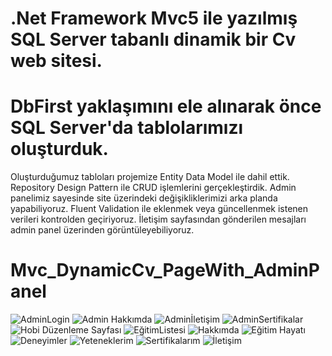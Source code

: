 # .Net Framework Mvc5 ile yazılmış SQL Server tabanlı dinamik bir Cv web sitesi.
# DbFirst yaklaşımını ele alınarak önce SQL Server'da tablolarımızı oluşturduk.
Oluşturduğumuz tabloları projemize Entity Data Model ile dahil ettik.
Repository Design Pattern ile CRUD işlemlerini gerçekleştirdik.
Admin panelimiz sayesinde site üzerindeki değişikliklerimizi arka planda yapabiliyoruz.
Fluent Validation ile eklenmek veya güncellenmek istenen verileri kontrolden geçiriyoruz.
İletişim sayfasından gönderilen mesajları admin panel üzerinden görüntüleyebiliyoruz.
# Mvc_DynamicCv_PageWith_AdminPanel



![AdminLogin](https://github.com/yagmurttk/Mvc_DynamicCv_PageWith_AdminPanel/assets/126063227/bfaa455b-c432-46d8-bc76-6128051b6c6c)
![Admin Hakkımda](https://github.com/yagmurttk/Mvc_DynamicCv_PageWith_AdminPanel/assets/126063227/9faca01b-6053-4172-b3c2-1fe216ec017b)
![Adminİletişim](https://github.com/yagmurttk/Mvc_DynamicCv_PageWith_AdminPanel/assets/126063227/cb9c0824-421a-49c7-9d25-77c82c107d13)
![AdminSertifikalar](https://github.com/yagmurttk/Mvc_DynamicCv_PageWith_AdminPanel/assets/126063227/1ef819fd-d214-4c25-940f-0b7ac885c4df)
![Hobi Düzenleme Sayfası](https://github.com/yagmurttk/Mvc_DynamicCv_PageWith_AdminPanel/assets/126063227/17d2319b-cb39-4783-ad60-fa9142c779c6)
![EğitimListesi](https://github.com/yagmurttk/Mvc_DynamicCv_PageWith_AdminPanel/assets/126063227/42518fac-c2a0-41db-8fac-91b303bc0c73)
![Hakkımda](https://github.com/yagmurttk/Mvc_DynamicCv_PageWith_AdminPanel/assets/126063227/1c8a7a75-6aac-446d-b66f-f1384a6c71b1)
![Eğitim Hayatı](https://github.com/yagmurttk/Mvc_DynamicCv_PageWith_AdminPanel/assets/126063227/d42aac52-1b06-4f21-bd97-1e68c9cee562)
![Deneyimler](https://github.com/yagmurttk/Mvc_DynamicCv_PageWith_AdminPanel/assets/126063227/09eab329-91a8-4642-bdd4-79090b3fec99)
![Yeteneklerim](https://github.com/yagmurttk/Mvc_DynamicCv_PageWith_AdminPanel/assets/126063227/cf4d64b3-0bc0-42c8-a8f2-aadda7d86638)
![Sertifikalarım](https://github.com/yagmurttk/Mvc_DynamicCv_PageWith_AdminPanel/assets/126063227/3ecb9403-4fe9-46d5-8c3c-a941a5cba42a)
![İletişim](https://github.com/yagmurttk/Mvc_DynamicCv_PageWith_AdminPanel/assets/126063227/c7ebd701-4395-4919-9c44-38914d380c9b)
